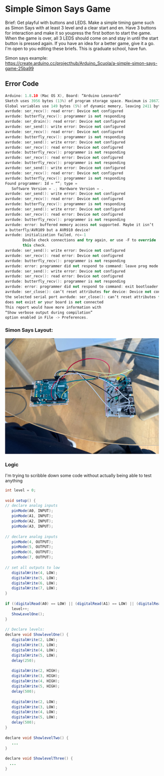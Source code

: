 # Simple Simon Says Game

Brief: Get playful with buttons and LEDS. Make a simple timing game such as Simon Says with at least 3 level and a clear start and en. Have 3 buttons for interaction and make it so youpress the first botton to start the game. When the game is
over, all 3 LEDS should come on and stay in until the start button is pressed again. If you have an idea for a better game, give it a go. I'm open to you editing these briefs. This is graduate school, have fun.

Simon says example: https://create.arduino.cc/projecthub/Arduino_Scuola/a-simple-simon-says-game-25ba99

## Error Code

```c++
Arduino: 1.8.10 (Mac OS X), Board: “Arduino Leonardo”
Sketch uses 3956 bytes (13%) of program storage space. Maximum is 28672 bytes.
Global variables use 149 bytes (5%) of dynamic memory, leaving 2411 bytes for local variables. Maximum is 2560 bytes.
avrdude: ser_recv(): read error: Device not configured
avrdude: butterfly_recv(): programmer is not responding
avrdude: ser_drain(): read error: Device not configured
avrdude: ser_send(): write error: Device not configured
avrdude: ser_recv(): read error: Device not configured
avrdude: butterfly_recv(): programmer is not responding
avrdude: ser_send(): write error: Device not configured
avrdude: ser_recv(): read error: Device not configured
avrdude: butterfly_recv(): programmer is not responding
avrdude: ser_recv(): read error: Device not configured
avrdude: butterfly_recv(): programmer is not responding
avrdude: ser_send(): write error: Device not configured
avrdude: ser_recv(): read error: Device not configured
avrdude: butterfly_recv(): programmer is not responding
Found programmer: Id = “”; type =
   Software Version = .; Hardware Version = .
avrdude: ser_send(): write error: Device not configured
avrdude: ser_recv(): read error: Device not configured
avrdude: butterfly_recv(): programmer is not responding
avrdude: ser_send(): write error: Device not configured
avrdude: ser_recv(): read error: Device not configured
avrdude: butterfly_recv(): programmer is not responding
avrdude: error: buffered memory access not supported. Maybe it isn’t
a butterfly/AVR109 but a AVR910 device?
avrdude: initialization failed, rc=-1
        Double check connections and try again, or use -F to override
        this check.
avrdude: ser_send(): write error: Device not configured
avrdude: ser_recv(): read error: Device not configured
avrdude: butterfly_recv(): programmer is not responding
avrdude: error: programmer did not respond to command: leave prog mode
avrdude: ser_send(): write error: Device not configured
avrdude: ser_recv(): read error: Device not configured
avrdude: butterfly_recv(): programmer is not responding
avrdude: error: programmer did not respond to command: exit bootloader
avrdude: ser_close(): can’t reset attributes for device: Device not configured
the selected serial port avrdude: ser_close(): can’t reset attributes for device: Device not configured
does not exist or your board is not connected
This report would have more information with
“Show verbose output during compilation”
option enabled in File -> Preferences.
```

### Simon Says Layout:

![Simon Says Layout using double transistors](simon-says-layout.jpeg)

### Logic
I'm trying to scribble down some code without actually being able to test anything

```java
int level = 0;

void setup() {
// declare analog inputs
   pinMode(A0, INPUT);
   pinMode(A1, INPUT);
   pinMode(A2, INPUT);
   pinMode(A3, INPUT);
   
// declare analog inputs
   pinMode(4, OUTPUT);
   pinMode(5, OUTPUT);
   pinMode(6, OUTPUT);
   pinMode(7, OUTPUT);
   
// set all outputs to low
   digitalWrite(4, LOW);
   digitalWrite(5, LOW);
   digitalWrite(6, LOW);
   digitalWrite(7, LOW);
}

if ((digitalRead(A0) == LOW) || (digitalRead(A1) == LOW) || (digitalRead(A2) == LOW) || (digitalRead(A3) == LOW) && level == 0) {
   level++;
   ShowLevelOne();
}

// Declare levels:
declare void ShowlevelOne() {
   digitalWrite(2, LOW);
   digitalWrite(3, LOW);
   digitalWrite(4, LOW);
   digitalWrite(5, LOW);
   delay(250);

   digitalWrite(2, HIGH);
   digitalWrite(3, HIGH);
   digitalWrite(4, HIGH);
   digitalWrite(5, HIGH);
   delay(500);

   digitalWrite(2, LOW);
   digitalWrite(3, LOW);
   digitalWrite(4, LOW);
   digitalWrite(5, LOW);
   delay(500);
}

declare void ShowlevelTwo() {
   ...
}

declare void ShowlevelThree() {
  ...
}

```
